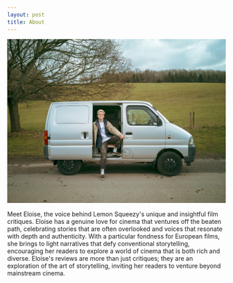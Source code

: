 ```yaml
---
layout: post
title: About
---
```


![Eloise](assets/images/eloise_in_her_van.jpg "Eloise in her van")

Meet Eloise, the voice behind Lemon Squeezy's unique and insightful film critiques. Eloise has a genuine love for cinema that ventures off the beaten path, celebrating stories that are often overlooked and voices that resonate with depth and authenticity. With a particular fondness for European films, she brings to light narratives that defy conventional storytelling, encouraging her readers to explore a world of cinema that is both rich and diverse. Eloise's reviews are more than just critiques; they are an exploration of the art of storytelling, inviting her readers to venture beyond mainstream cinema.